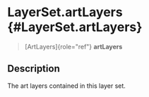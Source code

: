 LayerSet.artLayers {#LayerSet.artLayers}
==================

> [ArtLayers]{role="ref"} **artLayers**

Description
-----------

The art layers contained in this layer set.
